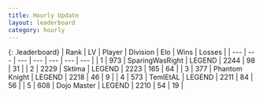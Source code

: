 ```yaml
---
title: Hourly Update
layout: leaderboard
category: hourly
---
```


{: .leaderboard}
| Rank | LV | Player | Division | Elo | Wins | Losses |
| --- | --- | --- | --- | --- | --- | --- |
| <span data-change="0">1</span> | 973 | <span title="ID: 402846">SparingWasRight</span> | LEGEND | <span data-change="0">2244</span> | <span data-change="0">98</span> | <span data-change="0">31</span> |
| <span data-change="0">2</span> | 2229 | <span title="ID: 353063">Sktima</span> | LEGEND | <span data-change="-10">2223</span> | <span data-change="0">165</span> | <span data-change="1">64</span> |
| <span data-change="0">3</span> | 377 | <span title="ID: 742939">Phantom Knight</span> | LEGEND | <span data-change="0">2218</span> | <span data-change="0">46</span> | <span data-change="0">9</span> |
| <span data-change="12">4</span> | 573 | <span title="ID: 279743">TemIEtAL</span> | LEGEND | <span data-change="23">2211</span> | <span data-change="2">84</span> | <span data-change="0">56</span> |
| <span data-change="6">5</span> | 608 | <span title="ID: 431504">Dojo Master</span> | LEGEND | <span data-change="8">2210</span> | <span data-change="1">54</span> | <span data-change="0">19</span> |